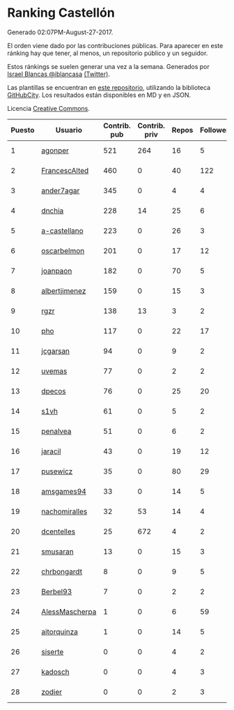 # Ranking Castellón

Generado 02:07PM-August-27-2017.

El orden viene dado por las contribuciones públicas. Para aparecer en este ránking hay que tener, al menos, un repositorio público y un seguidor.

Estos ránkings se suelen generar una vez a la semana. Generados por [Israel Blancas @iblancasa](https://github.com/iblancasa/) [(Twitter)](https://twitter.com/iblancasa).

Las plantillas se encuentran en [este repositorio](https://github.com/iblancasa/GH-Spanish-Ranking), utilizando la biblioteca [GitHubCity](https://github.com/iblancasa/GitHubCity). Los resultados están disponibles en MD y en JSON.

Licencia [Creative Commons](https://creativecommons.org/licenses/by/4.0/).

| Puesto   |  Usuario  | Contrib. pub | Contrib. priv |Repos| Followers | Desde |  Avatar  |
|----------|-----------|--------------|---------------|-----|-----------|-------|----------|
|1|[agonper](https://github.com/agonper)|521|264|16|5|2015-01-27|![agonper](https://avatars0.githubusercontent.com/u/10727467)|
|2|[FrancescAlted](https://github.com/FrancescAlted)|460|0|40|122|2010-06-25|![FrancescAlted](https://avatars3.githubusercontent.com/u/314521)|
|3|[ander7agar](https://github.com/ander7agar)|345|0|4|4|2014-03-06|![ander7agar](https://avatars1.githubusercontent.com/u/6875232)|
|4|[dnchia](https://github.com/dnchia)|228|14|25|6|2015-08-14|![dnchia](https://avatars1.githubusercontent.com/u/13800551)|
|5|[a-castellano](https://github.com/a-castellano)|223|0|26|3|2015-03-17|![a-castellano](https://avatars3.githubusercontent.com/u/11519707)|
|6|[oscarbelmon](https://github.com/oscarbelmon)|201|0|17|12|2013-04-05|![oscarbelmon](https://avatars3.githubusercontent.com/u/4066452)|
|7|[joanpaon](https://github.com/joanpaon)|182|0|70|5|2013-06-30|![joanpaon](https://avatars2.githubusercontent.com/u/4895527)|
|8|[albertjimenez](https://github.com/albertjimenez)|159|0|15|3|2015-05-21|![albertjimenez](https://avatars0.githubusercontent.com/u/12547680)|
|9|[rgzr](https://github.com/rgzr)|138|13|3|2|2015-07-03|![rgzr](https://avatars2.githubusercontent.com/u/13169716)|
|10|[pho](https://github.com/pho)|117|0|22|17|2009-05-25|![pho](https://avatars3.githubusercontent.com/u/88469)|
|11|[jcgarsan](https://github.com/jcgarsan)|94|0|9|2|2013-09-26|![jcgarsan](https://avatars0.githubusercontent.com/u/5547857)|
|12|[uvemas](https://github.com/uvemas)|77|0|2|2|2011-10-03|![uvemas](https://avatars2.githubusercontent.com/u/1099529)|
|13|[dpecos](https://github.com/dpecos)|76|0|25|20|2011-01-26|![dpecos](https://avatars3.githubusercontent.com/u/584298)|
|14|[s1vh](https://github.com/s1vh)|61|0|5|2|2014-10-09|![s1vh](https://avatars2.githubusercontent.com/u/9099118)|
|15|[penalvea](https://github.com/penalvea)|51|0|6|2|2013-04-09|![penalvea](https://avatars0.githubusercontent.com/u/4102114)|
|16|[jaracil](https://github.com/jaracil)|43|0|19|12|2014-01-10|![jaracil](https://avatars3.githubusercontent.com/u/6370372)|
|17|[pusewicz](https://github.com/pusewicz)|35|0|80|29|2008-02-26|![pusewicz](https://avatars1.githubusercontent.com/u/940)|
|18|[amsgames94](https://github.com/amsgames94)|33|0|14|5|2014-03-15|![amsgames94](https://avatars0.githubusercontent.com/u/6959189)|
|19|[nachomiralles](https://github.com/nachomiralles)|32|53|14|4|2013-06-26|![nachomiralles](https://avatars1.githubusercontent.com/u/4831513)|
|20|[dcentelles](https://github.com/dcentelles)|25|672|4|2|2013-07-15|![dcentelles](https://avatars1.githubusercontent.com/u/5012707)|
|21|[smusaran](https://github.com/smusaran)|13|0|15|3|2015-11-10|![smusaran](https://avatars1.githubusercontent.com/u/15787704)|
|22|[chrbongardt](https://github.com/chrbongardt)|8|0|9|5|2012-11-19|![chrbongardt](https://avatars0.githubusercontent.com/u/2834466)|
|23|[Berbel93](https://github.com/Berbel93)|7|0|2|2|2016-03-02|![Berbel93](https://avatars1.githubusercontent.com/u/17596372)|
|24|[AlessMascherpa](https://github.com/AlessMascherpa)|1|0|6|59|2011-04-03|![AlessMascherpa](https://avatars1.githubusercontent.com/u/706750)|
|25|[aitorquinza](https://github.com/aitorquinza)|1|0|14|5|2012-09-17|![aitorquinza](https://avatars0.githubusercontent.com/u/2361502)|
|26|[siserte](https://github.com/siserte)|0|0|4|2|2014-02-05|![siserte](https://avatars1.githubusercontent.com/u/6595035)|
|27|[kadosch](https://github.com/kadosch)|0|0|4|3|2011-12-31|![kadosch](https://avatars2.githubusercontent.com/u/1296520)|
|28|[zodier](https://github.com/zodier)|0|0|2|3|2010-11-13|![zodier](https://avatars3.githubusercontent.com/u/480371)|
